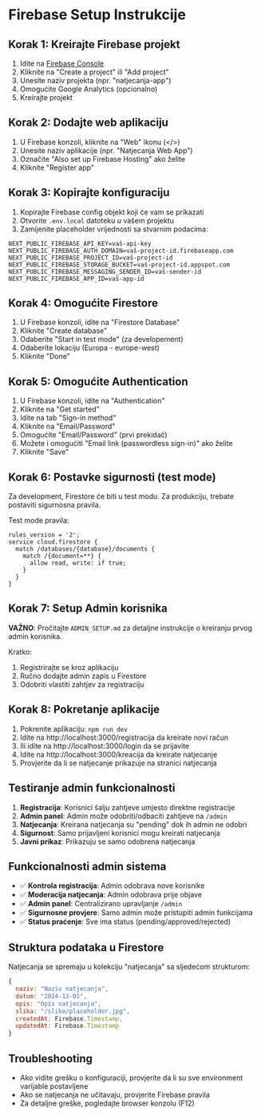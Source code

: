 # Firebase Setup Instrukcije

## Korak 1: Kreirajte Firebase projekt

1. Idite na [Firebase Console](https://console.firebase.google.com/)
2. Kliknite na "Create a project" ili "Add project"
3. Unesite naziv projekta (npr. "natjecanja-app")
4. Omogućite Google Analytics (opcionalno)
5. Kreirajte projekt

## Korak 2: Dodajte web aplikaciju

1. U Firebase konzoli, kliknite na "Web" ikonu (</>)
2. Unesite naziv aplikacije (npr. "Natjecanja Web App")
3. Označite "Also set up Firebase Hosting" ako želite
4. Kliknite "Register app"

## Korak 3: Kopirajte konfiguraciju

1. Kopirajte Firebase config objekt koji će vam se prikazati
2. Otvorite `.env.local` datoteku u vašem projektu
3. Zamijenite placeholder vrijednosti sa stvarnim podacima:

```
NEXT_PUBLIC_FIREBASE_API_KEY=vaš-api-key
NEXT_PUBLIC_FIREBASE_AUTH_DOMAIN=vaš-project-id.firebaseapp.com
NEXT_PUBLIC_FIREBASE_PROJECT_ID=vaš-project-id
NEXT_PUBLIC_FIREBASE_STORAGE_BUCKET=vaš-project-id.appspot.com
NEXT_PUBLIC_FIREBASE_MESSAGING_SENDER_ID=vaš-sender-id
NEXT_PUBLIC_FIREBASE_APP_ID=vaš-app-id
```

## Korak 4: Omogućite Firestore

1. U Firebase konzoli, idite na "Firestore Database"
2. Kliknite "Create database"
3. Odaberite "Start in test mode" (za developement)
4. Odaberite lokaciju (Europa - europe-west)
5. Kliknite "Done"

## Korak 5: Omogućite Authentication

1. U Firebase konzoli, idite na "Authentication"
2. Kliknite na "Get started"
3. Idite na tab "Sign-in method"
4. Kliknite na "Email/Password"
5. Omogućite "Email/Password" (prvi prekidač)
6. Možete i omogućiti "Email link (passwordless sign-in)" ako želite
7. Kliknite "Save"

## Korak 6: Postavke sigurnosti (test mode)

Za development, Firestore će biti u test modu. Za produkciju, trebate postaviti sigurnosna pravila.

Test mode pravila:
```
rules_version = '2';
service cloud.firestore {
  match /databases/{database}/documents {
    match /{document=**} {
      allow read, write: if true;
    }
  }
}
```

## Korak 7: Setup Admin korisnika

**VAŽNO**: Pročitajte `ADMIN_SETUP.md` za detaljne instrukcije o kreiranju prvog admin korisnika.

Kratko:
1. Registrirajte se kroz aplikaciju
2. Ručno dodajte admin zapis u Firestore
3. Odobriti vlastiti zahtjev za registraciju

## Korak 8: Pokretanje aplikacije

1. Pokrenite aplikaciju: `npm run dev`
2. Idite na http://localhost:3000/registracija da kreirate novi račun
3. Ili idite na http://localhost:3000/login da se prijavite
4. Idite na http://localhost:3000/kreacija da kreirate natjecanje
5. Provjerite da li se natjecanje prikazuje na stranici natjecanja

## Testiranje admin funkcionalnosti

1. **Registracija**: Korisnici šalju zahtjeve umjesto direktne registracije
2. **Admin panel**: Admin može odobriti/odbaciti zahtjeve na `/admin`
3. **Natjecanja**: Kreirana natjecanja su "pending" dok ih admin ne odobri
4. **Sigurnost**: Samo prijavljeni korisnici mogu kreirati natjecanja
5. **Javni prikaz**: Prikazuju se samo odobrena natjecanja

## Funkcionalnosti admin sistema

- ✅ **Kontrola registracija**: Admin odobrava nove korisnike
- ✅ **Moderacija natjecanja**: Admin odobrava prije objave
- ✅ **Admin panel**: Centralizirano upravljanje `/admin`
- ✅ **Sigurnosne provjere**: Samo admin može pristupiti admin funkcijama
- ✅ **Status praćenje**: Sve ima status (pending/approved/rejected)

## Struktura podataka u Firestore

Natjecanja se spremaju u kolekciju "natjecanja" sa sljedećom strukturom:

```javascript
{
  naziv: "Naziv natjecanja",
  datum: "2024-12-01",
  opis: "Opis natjecanja",
  slika: "/slike/placeholder.jpg",
  createdAt: Firebase.Timestamp,
  updatedAt: Firebase.Timestamp
}
```

## Troubleshooting

- Ako vidite grešku o konfiguraciji, provjerite da li su sve environment varijable postavljene
- Ako se natjecanja ne učitavaju, provjerite Firebase pravila
- Za detaljne greške, pogledajte browser konzolu (F12)
